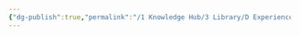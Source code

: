 ```yaml
---
{"dg-publish":true,"permalink":"/1 Knowledge Hub/3 Library/D Experiences & Learnings/1 Office/2 TSTPS Incidents & Experiences/ARV Ball replacement.excalidraw/","tags":["excalidraw"],"noteIcon":""}
---
```

<style> .container {font-family: sans-serif; text-align: center;} .button-wrapper button {z-index: 1;height: 40px; width: 100px; margin: 10px;padding: 5px;} .excalidraw .App-menu_top .buttonList { display: flex;} .excalidraw-wrapper { height: 800px; margin: 50px; position: relative;} :root[dir="ltr"] .excalidraw .layer-ui__wrapper .zen-mode-transition.App-menu_bottom--transition-left {transform: none;} </style><script src="https://cdn.jsdelivr.net/npm/react@17/umd/react.production.min.js"></script><script src="https://cdn.jsdelivr.net/npm/react-dom@17/umd/react-dom.production.min.js"></script><script type="text/javascript" src="https://cdn.jsdelivr.net/npm/@excalidraw/excalidraw@0/dist/excalidraw.production.min.js"></script><div id="ARV_Ball_replacementexcalidraw.md"></div><script>(function(){const InitialData={"type":"excalidraw","version":2,"source":"https://github.com/zsviczian/obsidian-excalidraw-plugin/releases/tag/2.9.2","elements":[{"id":"0l4ZwIA2","type":"image","x":-721.9241036069257,"y":-185.4764745452713,"width":798.607036367338,"height":1064.8093818231173,"angle":0,"strokeColor":"transparent","backgroundColor":"transparent","fillStyle":"hachure","strokeWidth":1,"strokeStyle":"solid","roughness":1,"opacity":100,"roundness":null,"seed":75959,"version":181,"versionNonce":179273180,"updated":1744439310621,"isDeleted":false,"groupIds":[],"boundElements":[],"link":null,"locked":false,"fileId":"c4fda5f799027c9d4fd25bb70d03f866130a1696","scale":[1,1],"index":"a0","frameId":null,"status":"pending","crop":null},{"id":"8Uk2yxCO","type":"image","x":1102.553358205704,"y":-100.32911510650723,"width":638.4446586595457,"height":851.2595448793943,"angle":0,"strokeColor":"transparent","backgroundColor":"transparent","fillStyle":"hachure","strokeWidth":1,"strokeStyle":"solid","roughness":1,"opacity":100,"roundness":null,"seed":287,"version":104,"versionNonce":812652380,"updated":1744439049408,"isDeleted":false,"groupIds":[],"boundElements":[],"link":null,"locked":false,"fileId":"7269da20afa49144ddb4aaa26ae4b0a1cf551d88","scale":[1,1],"index":"a1","frameId":null,"status":"pending","crop":null},{"id":"3EIEzHR4","type":"image","x":128.0493253749355,"y":-252.82439209097015,"width":851.6717416374606,"height":1135.562322183281,"angle":0,"strokeColor":"transparent","backgroundColor":"transparent","fillStyle":"hachure","strokeWidth":1,"strokeStyle":"solid","roughness":1,"opacity":100,"roundness":null,"seed":96199,"version":241,"versionNonce":384463076,"updated":1744439313868,"isDeleted":false,"groupIds":[],"boundElements":[],"link":null,"locked":false,"fileId":"7922f6b4e69b16369af3455d371e147abcaf7a4c","scale":[1,1],"index":"a2","frameId":null,"status":"pending","crop":null},{"id":"jgIInnyJb_MHhHEin3gpP","type":"arrow","x":-540.9943167620604,"y":632.6659433032653,"width":148.25628558304322,"height":352.3076208476623,"angle":0,"strokeColor":"#e03131","backgroundColor":"transparent","fillStyle":"solid","strokeWidth":4,"strokeStyle":"solid","roughness":1,"opacity":100,"groupIds":[],"frameId":null,"index":"a3","roundness":{"type":2},"seed":1323763292,"version":183,"versionNonce":1704361564,"isDeleted":false,"boundElements":null,"updated":1744439508701,"link":null,"locked":false,"points":[[0,0],[-148.25628558304322,352.3076208476623]],"lastCommittedPoint":null,"startBinding":null,"endBinding":{"elementId":"AnPXpr00","focus":-0.48847068878665983,"gap":19.458980469171138},"startArrowhead":null,"endArrowhead":"arrow","elbowed":false},{"id":"nSqi4V7Q","type":"text","x":-633.6864912634469,"y":-767.0261892382366,"width":1766.8538818359375,"height":340.0992707372858,"angle":0,"strokeColor":"#e03131","backgroundColor":"transparent","fillStyle":"solid","strokeWidth":4,"strokeStyle":"solid","roughness":1,"opacity":100,"groupIds":[],"frameId":null,"index":"a4","roundness":null,"seed":515872868,"version":132,"versionNonce":241594460,"isDeleted":false,"boundElements":null,"updated":1744439517221,"link":null,"locked":false,"text":" One fine day, after unit shut down, and CW pass PTW given to remove debris, \nand later PTW cancelled, and so normalized\n- During normalization it is found that, ARV got leakage, \nI always heard that ARV leakage means ball may be not got lifted, \nwhen I took local rounds ARV ball replacement being done \n- The following are the photos while ARV ball replacement","rawText":" One fine day, after unit shut down, and CW pass PTW given to remove debris, \nand later PTW cancelled, and so normalized\n- During normalization it is found that, ARV got leakage, \nI always heard that ARV leakage means ball may be not got lifted, \nwhen I took local rounds ARV ball replacement being done \n- The following are the photos while ARV ball replacement","fontSize":45.3465694316381,"fontFamily":5,"textAlign":"left","verticalAlign":"top","containerId":null,"originalText":" One fine day, after unit shut down, and CW pass PTW given to remove debris, \nand later PTW cancelled, and so normalized\n- During normalization it is found that, ARV got leakage, \nI always heard that ARV leakage means ball may be not got lifted, \nwhen I took local rounds ARV ball replacement being done \n- The following are the photos while ARV ball replacement","autoResize":true,"lineHeight":1.25},{"id":"AnPXpr00","type":"text","x":-953.8788423393406,"y":1004.4325446200987,"width":907.9556274414062,"height":225,"angle":0,"strokeColor":"#e03131","backgroundColor":"transparent","fillStyle":"solid","strokeWidth":4,"strokeStyle":"solid","roughness":1,"opacity":100,"groupIds":[],"frameId":null,"index":"a7","roundness":null,"seed":1323115620,"version":361,"versionNonce":675158492,"isDeleted":false,"boundElements":[{"id":"jgIInnyJb_MHhHEin3gpP","type":"arrow"}],"updated":1744439508701,"link":null,"locked":false,"text":"Here actually, below the grill, on the pipe\nthere is a provision of inserting a male rod \nfor operating the ARV isoaltion vlave, which is used\nfor this kind of work, where we need\nto isolate the ARV","rawText":"Here actually, below the grill, on the pipe\nthere is a provision of inserting a male rod \nfor operating the ARV isoaltion vlave, which is used\nfor this kind of work, where we need\nto isolate the ARV","fontSize":36,"fontFamily":5,"textAlign":"left","verticalAlign":"top","containerId":null,"originalText":"Here actually, below the grill, on the pipe\nthere is a provision of inserting a male rod \nfor operating the ARV isoaltion vlave, which is used\nfor this kind of work, where we need\nto isolate the ARV","autoResize":true,"lineHeight":1.25},{"id":"M6gJUD6LG86NGWyg50LAB","type":"arrow","x":583.6411574451339,"y":350.2715124033884,"width":51.89057037923942,"height":678.5351415753669,"angle":0,"strokeColor":"#e03131","backgroundColor":"transparent","fillStyle":"solid","strokeWidth":4,"strokeStyle":"solid","roughness":1,"opacity":100,"groupIds":[],"frameId":null,"index":"a8","roundness":{"type":2},"seed":176610012,"version":195,"versionNonce":1766436060,"isDeleted":false,"boundElements":null,"updated":1744439507089,"link":null,"locked":false,"points":[[0,0],[-51.89057037923942,678.5351415753669]],"lastCommittedPoint":null,"startBinding":null,"endBinding":{"elementId":"Sj6hxrHy","focus":-0.6724181843207615,"gap":8.076234844938426},"startArrowhead":null,"endArrowhead":"arrow","elbowed":false},{"id":"Sj6hxrHy","type":"text","x":417.36187036164006,"y":1036.8828888236937,"width":684.2877197265625,"height":135,"angle":0,"strokeColor":"#e03131","backgroundColor":"transparent","fillStyle":"solid","strokeWidth":4,"strokeStyle":"solid","roughness":1,"opacity":100,"groupIds":[],"frameId":null,"index":"a9","roundness":null,"seed":1522445148,"version":155,"versionNonce":659026908,"isDeleted":false,"boundElements":[{"id":"M6gJUD6LG86NGWyg50LAB","type":"arrow"}],"updated":1744439506626,"link":null,"locked":false,"text":"Here, this is the new ball, that is being\nplaced inside, that which floats and so\nworks fine. ","rawText":"Here, this is the new ball, that is being\nplaced inside, that which floats and so\nworks fine. ","fontSize":36,"fontFamily":5,"textAlign":"left","verticalAlign":"top","containerId":null,"originalText":"Here, this is the new ball, that is being\nplaced inside, that which floats and so\nworks fine. ","autoResize":true,"lineHeight":1.25},{"id":"ehjSG0q-3ukxltlw4BTcg","type":"arrow","x":-432.9502571780671,"y":293.32515973248496,"width":878.2078882187278,"height":1086.1327038660338,"angle":0,"strokeColor":"#e03131","backgroundColor":"transparent","fillStyle":"solid","strokeWidth":4,"strokeStyle":"solid","roughness":1,"opacity":100,"groupIds":[],"frameId":null,"index":"aA","roundness":{"type":2},"seed":232734044,"version":94,"versionNonce":1795971420,"isDeleted":false,"boundElements":null,"updated":1744439501700,"link":null,"locked":false,"points":[[0,0],[878.2078882187278,1086.1327038660338]],"lastCommittedPoint":null,"startBinding":null,"endBinding":{"elementId":"iYgFa9fg","focus":-0.5242765217805676,"gap":1},"startArrowhead":null,"endArrowhead":"arrow","elbowed":false},{"id":"iYgFa9fg","type":"text","x":356.20330195360225,"y":1380.4578635985185,"width":844.1276245117188,"height":180,"angle":0,"strokeColor":"#e03131","backgroundColor":"transparent","fillStyle":"solid","strokeWidth":4,"strokeStyle":"solid","roughness":1,"opacity":100,"groupIds":[],"frameId":null,"index":"aB","roundness":null,"seed":1333476452,"version":259,"versionNonce":2033434716,"isDeleted":false,"boundElements":[{"id":"nk54O9HlCXl9pBo3NCZyZ","type":"arrow"},{"id":"ehjSG0q-3ukxltlw4BTcg","type":"arrow"}],"updated":1744439501700,"link":null,"locked":false,"text":"Old ball that got damaged, that was\ntaken out, that ball, actually as it got damaged\ncompletely submerged as the water got \nabsorbed by it","rawText":"Old ball that got damaged, that was\ntaken out, that ball, actually as it got damaged\ncompletely submerged as the water got \nabsorbed by it","fontSize":36,"fontFamily":5,"textAlign":"left","verticalAlign":"top","containerId":null,"originalText":"Old ball that got damaged, that was\ntaken out, that ball, actually as it got damaged\ncompletely submerged as the water got \nabsorbed by it","autoResize":true,"lineHeight":1.25},{"id":"nk54O9HlCXl9pBo3NCZyZ","type":"arrow","x":1474.4437187314652,"y":247.4822143887365,"width":288.07272361539094,"height":1119.7344026336273,"angle":0,"strokeColor":"#e03131","backgroundColor":"transparent","fillStyle":"solid","strokeWidth":4,"strokeStyle":"solid","roughness":1,"opacity":100,"groupIds":[],"frameId":null,"index":"aC","roundness":{"type":2},"seed":1459645412,"version":123,"versionNonce":101930204,"isDeleted":false,"boundElements":null,"updated":1744439501700,"link":null,"locked":false,"points":[[0,0],[-288.07272361539094,1119.7344026336273]],"lastCommittedPoint":null,"startBinding":null,"endBinding":{"elementId":"iYgFa9fg","focus":0.8569804591008583,"gap":13.241246576154579},"startArrowhead":null,"endArrowhead":"arrow","elbowed":false},{"id":"4Ek4Nw8a","type":"text","x":-577.0280854012764,"y":1807.7796041241731,"width":1225.9794921875,"height":45,"angle":0,"strokeColor":"#e03131","backgroundColor":"transparent","fillStyle":"solid","strokeWidth":4,"strokeStyle":"solid","roughness":1,"opacity":100,"groupIds":[],"frameId":null,"index":"aD","roundness":null,"seed":1097860316,"version":87,"versionNonce":1615451484,"isDeleted":false,"boundElements":null,"updated":1744439551218,"link":null,"locked":false,"text":"NOTE : Like this, we have two valves between both LP Bypass valves","rawText":"NOTE : Like this, we have two valves between both LP Bypass valves","fontSize":36,"fontFamily":5,"textAlign":"left","verticalAlign":"top","containerId":null,"originalText":"NOTE : Like this, we have two valves between both LP Bypass valves","autoResize":true,"lineHeight":1.25},{"id":"v16sXN6g5pWcxRR0zEePU","type":"diamond","x":116.23267912537347,"y":1014.2189460166462,"width":639.1526661796934,"height":270.9288819169192,"angle":0,"strokeColor":"#e03131","backgroundColor":"transparent","fillStyle":"solid","strokeWidth":4,"strokeStyle":"solid","roughness":1,"opacity":100,"groupIds":[],"frameId":null,"index":"a5","roundness":{"type":2},"seed":262861148,"version":23,"versionNonce":141639652,"isDeleted":true,"boundElements":null,"updated":1744439168663,"link":null,"locked":false},{"id":"l8rz_z2F4rqMfOuvOk2gz","type":"rectangle","x":135.6916595945446,"y":960.3325385635574,"width":618.1968410590475,"height":324.81528937000803,"angle":0,"strokeColor":"#e03131","backgroundColor":"transparent","fillStyle":"solid","strokeWidth":4,"strokeStyle":"solid","roughness":1,"opacity":100,"groupIds":[],"frameId":null,"index":"a6","roundness":{"type":3},"seed":931636068,"version":25,"versionNonce":1008691300,"isDeleted":true,"boundElements":null,"updated":1744439221685,"link":null,"locked":false}],"appState":{"theme":"light","viewBackgroundColor":"#ffffff","currentItemStrokeColor":"#e03131","currentItemBackgroundColor":"transparent","currentItemFillStyle":"solid","currentItemStrokeWidth":4,"currentItemStrokeStyle":"solid","currentItemRoughness":1,"currentItemOpacity":100,"currentItemFontFamily":5,"currentItemFontSize":36,"currentItemTextAlign":"left","currentItemStartArrowhead":null,"currentItemEndArrowhead":"arrow","currentItemArrowType":"round","scrollX":1254.030153245561,"scrollY":509.69384380560814,"zoom":{"value":0.610781},"currentItemRoundness":"round","gridSize":20,"gridStep":5,"gridModeEnabled":false,"gridColor":{"Bold":"rgba(217, 217, 217, 0.5)","Regular":"rgba(230, 230, 230, 0.5)"},"currentStrokeOptions":null,"frameRendering":{"enabled":true,"clip":true,"name":true,"outline":true},"objectsSnapModeEnabled":false,"activeTool":{"type":"selection","customType":null,"locked":false,"lastActiveTool":null}},"files":{}};InitialData.scrollToContent=true;App=()=>{const e=React.useRef(null),t=React.useRef(null),[n,i]=React.useState({width:void 0,height:void 0});return React.useEffect(()=>{i({width:t.current.getBoundingClientRect().width,height:t.current.getBoundingClientRect().height});const e=()=>{i({width:t.current.getBoundingClientRect().width,height:t.current.getBoundingClientRect().height})};return window.addEventListener("resize",e),()=>window.removeEventListener("resize",e)},[t]),React.createElement(React.Fragment,null,React.createElement("div",{className:"excalidraw-wrapper",ref:t},React.createElement(ExcalidrawLib.Excalidraw,{ref:e,width:n.width,height:n.height,initialData:InitialData,viewModeEnabled:!0,zenModeEnabled:!0,gridModeEnabled:!1})))},excalidrawWrapper=document.getElementById("ARV_Ball_replacementexcalidraw.md");ReactDOM.render(React.createElement(App),excalidrawWrapper);})();</script>